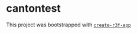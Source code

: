 # cantontest

This project was bootstrapped with [`create-r3f-app`](https://github.com/utsuboco/create-r3f-app)